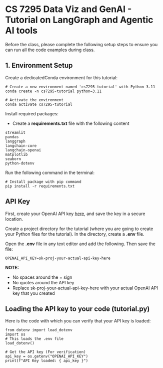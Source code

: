 # CS 7295 Data Viz and GenAI - Tutorial on LangGraph and Agentic AI tools 
Before the class, please complete the following setup steps to ensure you can run all the code examples during class.

## 1. Environment Setup
Create a dedicatedConda environment for this tutorial:
```
# Create a new environment named 'cs7295-tutorial' with Python 3.11
conda create -n cs7295-tutorial python=3.11

# Activate the environment
conda activate cs7295-tutorial
```

Install required packages:
- Create a **requirements.txt** file with the following content
```
streamlit
pandas
langgraph
langchain-core
langchain-openai
matplotlib
seaborn
python-dotenv
```

Run the following command in the terminal:
```
# Install package with pip command
pip install -r requirements.txt
```

## API Key
First, create your OpenAI API key [here](https://platform.openai.com/api-keys), and save the key in a secure location. 

Create a project directory for the tutorial (where you are going to create your Python files for the tutorial). In the directory, create a **.env** file. 

Open the **.env** file in any text editor and add the following. Then save the file: 
```
OPENAI_API_KEY=sk-proj-your-actual-api-key-here
```

**NOTE:**
- No spaces around the = sign
- No quotes around the API key
- Replace sk-proj-your-actual-api-key-here with your actual OpenAI API key that you created

## Loading the API key to your code (tutorial.py)
Here is the code with which you can verify that your API key is loaded:
```
from dotenv import load_dotenv
import os
# This loads the .env file
load_dotenv()  

# Get the API key (For verification)
api_key = os.getenv("OPENAI_API_KEY")
print(f"API Key loaded: { api_key }")
```
